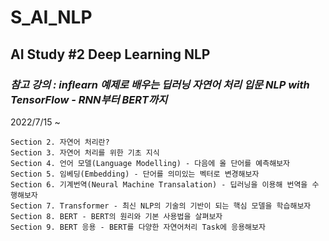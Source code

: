 # S_AI_NLP
## AI Study #2 Deep Learning NLP

### *참고 강의 : **inflearn** 예제로 배우는 딥러닝 자연어 처리 입문 NLP with TensorFlow - RNN부터 BERT까지*
2022/7/15 ~

    Section 2. 자연어 처리란?
    Section 3. 자연어 처리를 위한 기초 지식
    Section 4. 언어 모델(Language Modelling) - 다음에 올 단어를 예측해보자
    Section 5. 임베딩(Embedding) - 단어를 의미있는 벡터로 변경해보자
    Section 6. 기계번역(Neural Machine Transalation) - 딥러닝을 이용해 번역을 수행해보자
    Section 7. Transformer - 최신 NLP의 기술의 기반이 되는 핵심 모델을 학습해보자
    Section 8. BERT - BERT의 원리와 기본 사용법을 살펴보자
    Section 9. BERT 응용 - BERT를 다양한 자연어처리 Task에 응용해보자
